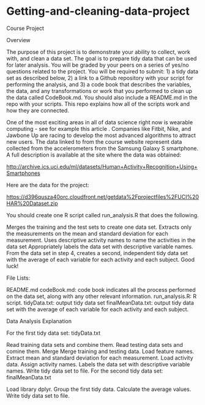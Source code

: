 # Getting-and-cleaning-data-project

Course Project

Overview

The purpose of this project is to demonstrate your ability to collect, work with, and clean a data set. The goal is to prepare tidy data that can be used for later analysis. You will be graded by your peers on a series of yes/no questions related to the project. You will be required to submit: 1) a tidy data set as described below, 2) a link to a Github repository with your script for performing the analysis, and 3) a code book that describes the variables, the data, and any transformations or work that you performed to clean up the data called CodeBook.md. You should also include a README.md in the repo with your scripts. This repo explains how all of the scripts work and how they are connected.

One of the most exciting areas in all of data science right now is wearable computing - see for example this article . Companies like Fitbit, Nike, and Jawbone Up are racing to develop the most advanced algorithms to attract new users. The data linked to from the course website represent data collected from the accelerometers from the Samsung Galaxy S smartphone. A full description is available at the site where the data was obtained:

http://archive.ics.uci.edu/ml/datasets/Human+Activity+Recognition+Using+Smartphones

Here are the data for the project:

https://d396qusza40orc.cloudfront.net/getdata%2Fprojectfiles%2FUCI%20HAR%20Dataset.zip

You should create one R script called run_analysis.R that does the following.

Merges the training and the test sets to create one data set.
Extracts only the measurements on the mean and standard deviation for each measurement.
Uses descriptive activity names to name the activities in the data set
Appropriately labels the data set with descriptive variable names.
From the data set in step 4, creates a second, independent tidy data set with the average of each variable for each activity and each subject.
Good luck!

File Lists:

README.md
codeBook.md: code book indicates all the process performed on the data set, along with any other relevant information.
run_analysis.R: R script.
tidyData.txt: output tidy data set
finalMeanData.txt: output tidy data set with the average of each variable for each activity and each subject.

Data Analysis Explanation

For the first tidy data set: tidyData.txt

Read training data sets and combine them.
Read testing data sets and comine them.
Merge Merge training and testing data.
Load feature names.
Extract mean and standard deviation for each measurement.
Load activity data.
Assign activity names.
Labels the data set with descriptive variable names.
Write tidy data set to file.
For the second tidy data set: finalMeanData.txt

Load library dplyr.
Group the first tidy data.
Calculate the average values.
Write tidy data set to file.